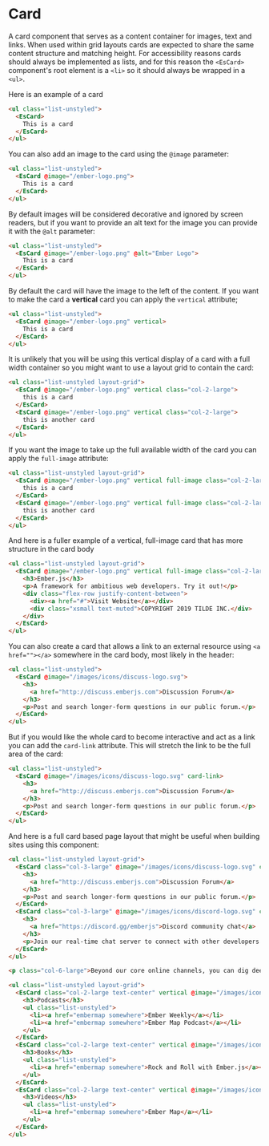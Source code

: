 # Card

A card component that serves as a content container for images, text and links. When used within grid layouts cards are expected to share the same content structure and matching height. For accessibility reasons cards should always be implemented as lists, and for this reason the `<EsCard>` component's root element is a `<li>` so it should always be wrapped in a `<ul>`.

Here is an example of a card

```html
<ul class="list-unstyled">
  <EsCard>
    This is a card
  </EsCard>
</ul>
```

You can also add an image to the card using the `@image` parameter:


```html
<ul class="list-unstyled">
  <EsCard @image="/ember-logo.png">
    This is a card
  </EsCard>
</ul>
```

By default images will be considered decorative and ignored by screen readers, but if you want to provide an alt text for the image you can provide it with the `@alt` parameter:

```html
<ul class="list-unstyled">
  <EsCard @image="/ember-logo.png" @alt="Ember Logo">
    This is a card
  </EsCard>
</ul>
```

By default the card will have the image to the left of the content. If you want to make the card a **vertical** card you can apply the `vertical` attribute;

```html
<ul class="list-unstyled">
  <EsCard @image="/ember-logo.png" vertical>
    This is a card
  </EsCard>
</ul>
```

It is unlikely that you will be using this vertical display of a card with a full width container so you might want to use a layout grid to contain the card:


```html
<ul class="list-unstyled layout-grid">
  <EsCard @image="/ember-logo.png" vertical class="col-2-large">
    this is a card
  </EsCard>
  <EsCard @image="/ember-logo.png" vertical class="col-2-large">
    this is another card
  </EsCard>
</ul>
```

If you want the image to take up the full available width of the card you can apply the `full-image` attribute:

```html
<ul class="list-unstyled layout-grid">
  <EsCard @image="/ember-logo.png" vertical full-image class="col-2-large">
    this is a card
  </EsCard>
  <EsCard @image="/ember-logo.png" vertical full-image class="col-2-large">
    this is another card
  </EsCard>
</ul>
```

And here is a fuller example of a vertical, full-image card that has more structure in the card body

```html
<ul class="list-unstyled layout-grid">
  <EsCard @image="/ember-logo.png" vertical full-image class="col-2-large">
    <h3>Ember.js</h3>
    <p>A framework for ambitious web developers. Try it out!</p>
    <div class="flex-row justify-content-between">
      <div><a href="#">Visit Website</a></div>
      <div class="xsmall text-muted">COPYRIGHT 2019 TILDE INC.</div>
    </div>
  </EsCard>
</ul>
```

You can also create a card that allows a link to an external resource using `<a href=""></a>` somewhere in the card body, most likely in the header:


```html
<ul class="list-unstyled">
  <EsCard @image="/images/icons/discuss-logo.svg">
    <h3>
      <a href="http://discuss.emberjs.com">Discussion Forum</a>
    </h3>
    <p>Post and search longer-form questions in our public forum.</p>
  </EsCard>
</ul>
```

But if you would like the whole card to become interactive and act as a link you can add the `card-link` attribute. This will stretch the link to be the full area of the card:

```html
<ul class="list-unstyled">
  <EsCard @image="/images/icons/discuss-logo.svg" card-link>
    <h3>
      <a href="http://discuss.emberjs.com">Discussion Forum</a>
    </h3>
    <p>Post and search longer-form questions in our public forum.</p>
  </EsCard>
</ul>
```

And here is a full card based page layout that might be useful when building sites using this component:

```html
<ul class="list-unstyled layout-grid">
  <EsCard class="col-3-large" @image="/images/icons/discuss-logo.svg" card-link>
    <h3>
      <a href="http://discuss.emberjs.com">Discussion Forum</a>
    </h3>
    <p>Post and search longer-form questions in our public forum.</p>
  </EsCard>
  <EsCard class="col-3-large" @image="/images/icons/discord-logo.svg" card-link>
    <h3>
      <a href="https://discord.gg/emberjs">Discord community chat</a>
    </h3>
    <p>Join our real-time chat server to connect with other developers and get answers.</p>
  </EsCard>
</ul>

<p class="col-6-large">Beyond our core online channels, you can dig deeper with these learning resources from the community members</p>

<ul class="list-unstyled layout-grid">
  <EsCard class="col-2-large text-center" vertical @image="/images/icons/mic-icon.svg">
    <h3>Podcasts</h3>
    <ul class="list-unstyled">
      <li><a href="embermap somewhere">Ember Weekly</a></li>
      <li><a href="embermap somewhere">Ember Map Podcast</a></li>
    </ul>
  </EsCard>
  <EsCard class="col-2-large text-center" vertical @image="/images/icons/book-icon.svg">
    <h3>Books</h3>
    <ul class="list-unstyled">
      <li><a href="embermap somewhere">Rock and Roll with Ember.js</a></li>
    </ul>
  </EsCard>
  <EsCard class="col-2-large text-center" vertical @image="/images/icons/tv-icon.svg">
    <h3>Videos</h3>
    <ul class="list-unstyled">
      <li><a href="embermap somewhere">Ember Map</a></li>
    </ul>
  </EsCard>
</ul>
```
